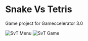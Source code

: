 # Snake Vs Tetris
Game project for Gameccelerator 3.0

<img src="https://user-images.githubusercontent.com/27884873/71327387-73291c80-2510-11ea-9cb7-9033c0b56031.png" alt="SvT Menu"/>
<img src="https://user-images.githubusercontent.com/27884873/71327400-a9669c00-2510-11ea-8f0a-0179578dfec1.png" alt="SvT Game"/>
